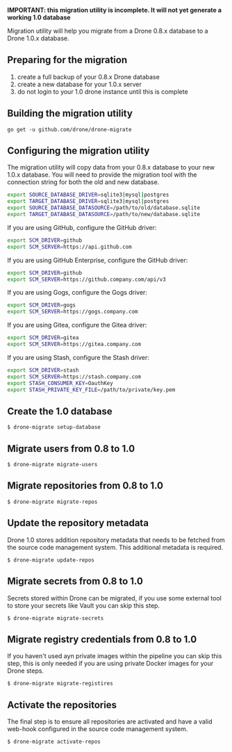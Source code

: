 __IMPORTANT: this migration utility is incomplete. It will not yet generate a working 1.0 database__

Migration utility will help you migrate from a Drone 0.8.x database to a Drone 1.0.x database.

## Preparing for the migration

1. create a full backup of your 0.8.x Drone database
2. create a new database for your 1.0.x server
3. do not login to your 1.0 drone instance until this is complete

## Building the migration utility

```shell
go get -u github.com/drone/drone-migrate
```

## Configuring the migration utility

The migration utility will copy data from your 0.8.x database to your new 1.0.x database. You will need to provide the migration tool with the connection string for both the old and new database.

```sh
export SOURCE_DATABASE_DRIVER=sqlite3|mysql|postgres
export TARGET_DATABASE_DRIVER=sqlite3|mysql|postgres
export SOURCE_DATABASE_DATASOURCE=/path/to/old/database.sqlite
export TARGET_DATABASE_DATASOURCE=/path/to/new/database.sqlite
```

If you are using GitHub, configure the GitHub driver:

```sh
export SCM_DRIVER=github
export SCM_SERVER=https://api.github.com
```

If you are using GitHub Enterprise, configure the GitHub driver:

```sh
export SCM_DRIVER=github
export SCM_SERVER=https://github.company.com/api/v3
```

If you are using Gogs, configure the Gogs driver:

```sh
export SCM_DRIVER=gogs
export SCM_SERVER=https://gogs.company.com
```

If you are using Gitea, configure the Gitea driver:

```sh
export SCM_DRIVER=gitea
export SCM_SERVER=https://gitea.company.com
```

If you are using Stash, configure the Stash driver:

```sh
export SCM_DRIVER=stash
export SCM_SERVER=https://stash.company.com
export STASH_CONSUMER_KEY=OauthKey
export STASH_PRIVATE_KEY_FILE=/path/to/private/key.pem
```

## Create the 1.0 database

```shell
$ drone-migrate setup-database
```

## Migrate users from 0.8 to 1.0

```shell
$ drone-migrate migrate-users
```

## Migrate repositories from 0.8 to 1.0

```shell
$ drone-migrate migrate-repos
```

## Update the repository metadata

Drone 1.0 stores addition repository metadata that needs to be fetched from the source code management system. This additional metadata is required.

```shell
$ drone-migrate update-repos
```

## Migrate secrets from 0.8 to 1.0

Secrets stored within Drone can be migrated, if you use some external tool to store your secrets like Vault you can skip this step.

```shell
$ drone-migrate migrate-secrets
```

## Migrate registry credentials from 0.8 to 1.0

If you haven't used ayn private images within the pipeline you can skip this step, this is only needed if you are using private Docker images for your Drone steps.

```shell
$ drone-migrate migrate-registires
```

## Activate the repositories

The final step is to ensure all repositories are activated and have a valid web-hook configured in the source code management system.

```shell
$ drone-migrate activate-repos
```
